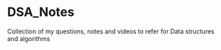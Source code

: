 # DSA_Notes
Collection of my questions, notes and videos to refer for Data structures and algorithms
